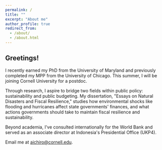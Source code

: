 ```yaml
---
permalink: /
title: ""
excerpt: "About me"
author_profile: true
redirect_from: 
  - /about/
  - /about.html
---
```



<h2> Greetings! </h2>

I recently earned my PhD from the University of Maryland and previously completed my MPP from the University of Chicago. This summer, I will be joining Cornell University for a postdoc. 

Through research, I aspire to bridge two fields within public policy: sustainability and public budgeting. My dissertation, "Essays on Natural Disasters and Fiscal Resilience," studies how environmental shocks like flooding and hurricanes affect state governments' finances, and what actions governments should take to maintain fiscal resilience and sustainability.

Beyond academia, I've consulted internationally for the World Bank and served as an associate director at Indonesia's Presidential Office (UKP4).

Email me at [aichiro@cornell.edu](mailto:aichiro@cornell.edu).
